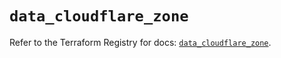 # `data_cloudflare_zone`

Refer to the Terraform Registry for docs: [`data_cloudflare_zone`](https://registry.terraform.io/providers/cloudflare/cloudflare/4.30.0/docs/data-sources/zone).
